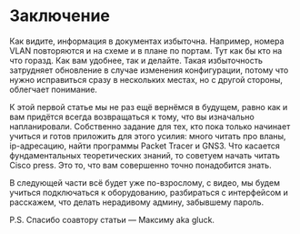 # Заключение

Как видите, информация в документах избыточна. Например, номера VLAN повторяются и на схеме и в плане по портам. Тут как бы кто на что горазд. Как вам удобнее, так и делайте. Такая избыточность затрудняет обновление в случае изменения конфигурации, потому что нужно исправиться сразу в нескольких местах, но с другой стороны, облегчает понимание.

К этой первой статье мы не раз ещё вернёмся в будущем, равно как и вам придётся всегда возвращаться к тому, что вы изначально напланировали. Собственно задание для тех, кто пока только начинает учиться и готов приложить для этого усилия: много читать про вланы, ip-адресацию, найти программы Packet Tracer и GNS3. Что касается фундаментальных теоретических знаний, то советуем начать читать Cisco press. Это то, что вам совершенно точно понадобится знать.

В следующей части всё будет уже по-взрослому, с видео, мы будем учиться подключаться к оборудованию, разбираться с интерфейсом и расскажем, что делать нерадивому админу, забывшему пароль.

P.S. Спасибо соавтору статьи — Максиму aka gluck.

